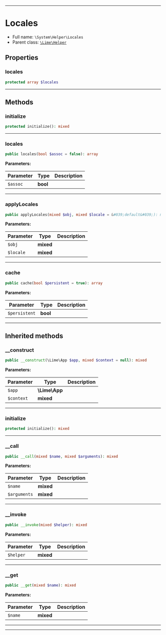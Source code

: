 ***

# Locales





* Full name: `\System\Helper\Locales`
* Parent class: [`\Lime\Helper`](../../Lime/Helper.md)



## Properties


### locales



```php
protected array $locales
```






***

## Methods


### initialize



```php
protected initialize(): mixed
```











***

### locales



```php
public locales(bool $assoc = false): array
```








**Parameters:**

| Parameter | Type | Description |
|-----------|------|-------------|
| `$assoc` | **bool** |  |




***

### applyLocales



```php
public applyLocales(mixed $obj, mixed $locale = &#039;default&#039;): mixed
```








**Parameters:**

| Parameter | Type | Description |
|-----------|------|-------------|
| `$obj` | **mixed** |  |
| `$locale` | **mixed** |  |




***

### cache



```php
public cache(bool $persistent = true): array
```








**Parameters:**

| Parameter | Type | Description |
|-----------|------|-------------|
| `$persistent` | **bool** |  |




***


## Inherited methods


### __construct



```php
public __construct(\Lime\App $app, mixed $context = null): mixed
```








**Parameters:**

| Parameter | Type | Description |
|-----------|------|-------------|
| `$app` | **\Lime\App** |  |
| `$context` | **mixed** |  |




***

### initialize



```php
protected initialize(): mixed
```











***

### __call



```php
public __call(mixed $name, mixed $arguments): mixed
```








**Parameters:**

| Parameter | Type | Description |
|-----------|------|-------------|
| `$name` | **mixed** |  |
| `$arguments` | **mixed** |  |




***

### __invoke



```php
public __invoke(mixed $helper): mixed
```








**Parameters:**

| Parameter | Type | Description |
|-----------|------|-------------|
| `$helper` | **mixed** |  |




***

### __get



```php
public __get(mixed $name): mixed
```








**Parameters:**

| Parameter | Type | Description |
|-----------|------|-------------|
| `$name` | **mixed** |  |




***


***

